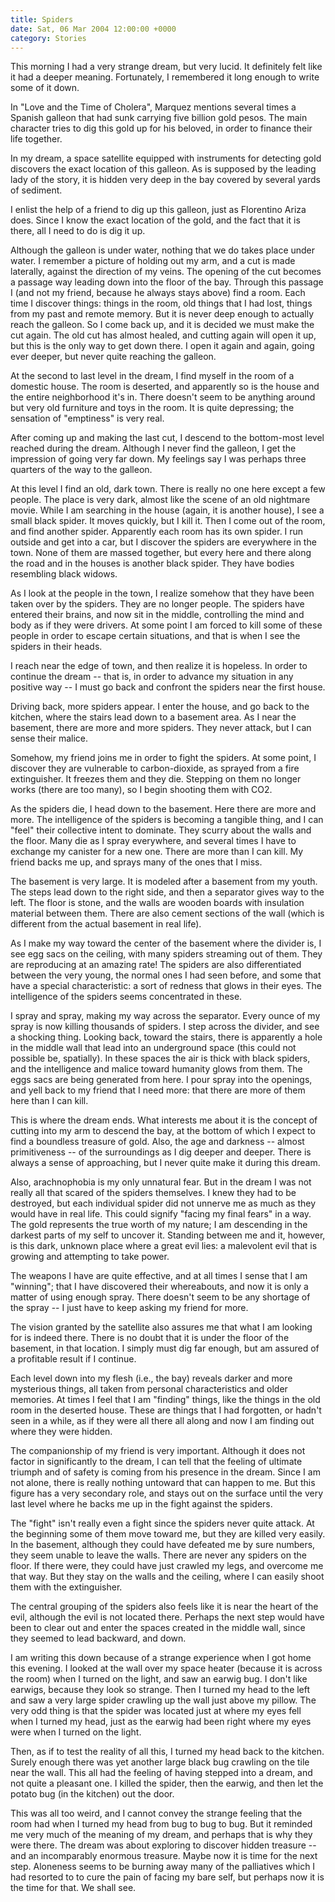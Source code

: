 ```yaml
---
title: Spiders
date: Sat, 06 Mar 2004 12:00:00 +0000
category: Stories
---
```


This morning I had a very strange dream, but very lucid.  It definitely
felt like it had a deeper meaning.  Fortunately, I remembered it long
enough to write some of it down.

In "Love and the Time of Cholera", Marquez mentions several times a
Spanish galleon that had sunk carrying five billion gold pesos.  The
main character tries to dig this gold up for his beloved, in order to
finance their life together.

In my dream, a space satellite equipped with instruments for detecting
gold discovers the exact location of this galleon.  As is supposed by
the leading lady of the story, it is hidden very deep in the bay covered
by several yards of sediment.

I enlist the help of a friend to dig up this galleon, just as Florentino
Ariza does.  Since I know the exact location of the gold, and the fact
that it is there, all I need to do is dig it up.

Although the galleon is under water, nothing that we do takes place
under water.  I remember a picture of holding out my arm, and a cut is
made laterally, against the direction of my veins.  The opening of the
cut becomes a passage way leading down into the floor of the bay.
Through this passage I (and not my friend, because he always stays
above) find a room.  Each time I discover things: things in the room,
old things that I had lost, things from my past and remote memory.  But
it is never deep enough to actually reach the galleon.  So I come back
up, and it is decided we must make the cut again.  The old cut has
almost healed, and cutting again will open it up, but this is the only
way to get down there.  I open it again and again, going ever deeper,
but never quite reaching the galleon.

At the second to last level in the dream, I find myself in the room of a
domestic house.  The room is deserted, and apparently so is the house
and the entire neighborhood it's in.  There doesn't seem to be anything
around but very old furniture and toys in the room.  It is quite
depressing; the sensation of "emptiness" is very real.

After coming up and making the last cut, I descend to the bottom-most
level reached during the dream.  Although I never find the galleon, I
get the impression of going very far down.  My feelings say I was
perhaps three quarters of the way to the galleon.

At this level I find an old, dark town.  There is really no one here
except a few people.  The place is very dark, almost like the scene of
an old nightmare movie.  While I am searching in the house (again, it is
another house), I see a small black spider.  It moves quickly, but I
kill it.  Then I come out of the room, and find another spider.
Apparently each room has its own spider.  I run outside and get into a
car, but I discover the spiders are everywhere in the town.  None of
them are massed together, but every here and there along the road and in
the houses is another black spider.  They have bodies resembling black
widows.

As I look at the people in the town, I realize somehow that they have
been taken over by the spiders.  They are no longer people.  The spiders
have entered their brains, and now sit in the middle, controlling the
mind and body as if they were drivers.  At some point I am forced to
kill some of these people in order to escape certain situations, and
that is when I see the spiders in their heads.

I reach near the edge of town, and then realize it is hopeless.  In
order to continue the dream -- that is, in order to advance my situation
in any positive way -- I must go back and confront the spiders near the
first house.

Driving back, more spiders appear.  I enter the house, and go back to
the kitchen, where the stairs lead down to a basement area.  As I near
the basement, there are more and more spiders.  They never attack, but I
can sense their malice.

Somehow, my friend joins me in order to fight the spiders.  At some
point, I discover they are vulnerable to carbon-dioxide, as sprayed from
a fire extinguisher.  It freezes them and they die.  Stepping on them no
longer works (there are too many), so I begin shooting them with CO2.

As the spiders die, I head down to the basement.  Here there are more
and more.  The intelligence of the spiders is becoming a tangible thing,
and I can "feel" their collective intent to dominate.  They scurry about
the walls and the floor.  Many die as I spray everywhere, and several
times I have to exchange my canister for a new one.  There are more than
I can kill.  My friend backs me up, and sprays many of the ones that I
miss.

The basement is very large.  It is modeled after a basement from my
youth.  The steps lead down to the right side, and then a separator
gives way to the left.  The floor is stone, and the walls are wooden
boards with insulation material between them.  There are also cement
sections of the wall (which is different from the actual basement in
real life).

As I make my way toward the center of the basement where the divider is,
I see egg sacs on the ceiling, with many spiders streaming out of them.
They are reproducing at an amazing rate!  The spiders are also
differentiated between the very young, the normal ones I had seen
before, and some that have a special characteristic: a sort of redness
that glows in their eyes.  The intelligence of the spiders seems
concentrated in these.

I spray and spray, making my way across the separator.  Every ounce of
my spray is now killing thousands of spiders.  I step across the
divider, and see a shocking thing.  Looking back, toward the stairs,
there is apparently a hole in the middle wall that lead into an
underground space (this could not possible be, spatially).  In these
spaces the air is thick with black spiders, and the intelligence and
malice toward humanity glows from them.  The eggs sacs are being
generated from here.  I pour spray into the openings, and yell back to
my friend that I need more: that there are more of them here than I can
kill.

This is where the dream ends.  What interests me about it is the concept
of cutting into my arm to descend the bay, at the bottom of which I
expect to find a boundless treasure of gold.  Also, the age and darkness
-- almost primitiveness -- of the surroundings as I dig deeper and
deeper.  There is always a sense of approaching, but I never quite make
it during this dream.

Also, arachnophobia is my only unnatural fear.  But in the dream I was
not really all that scared of the spiders themselves.  I knew they had
to be destroyed, but each individual spider did not unnerve me as much
as they would have in real life.  This could signify "facing my final
fears" in a way.  The gold represents the true worth of my nature; I am
descending in the darkest parts of my self to uncover it.  Standing
between me and it, however, is this dark, unknown place where a great
evil lies: a malevolent evil that is growing and attempting to take
power.

The weapons I have are quite effective, and at all times I sense that I
am "winning"; that I have discovered their whereabouts, and now it is
only a matter of using enough spray.  There doesn't seem to be any
shortage of the spray -- I just have to keep asking my friend for more.

The vision granted by the satellite also assures me that what I am
looking for is indeed there.  There is no doubt that it is under the
floor of the basement, in that location.  I simply must dig far enough,
but am assured of a profitable result if I continue.

Each level down into my flesh (i.e., the bay) reveals darker and more
mysterious things, all taken from personal characteristics and older
memories.  At times I feel that I am "finding" things, like the things
in the old room in the deserted house.  These are things that I had
forgotten, or hadn't seen in a while, as if they were all there all
along and now I am finding out where they were hidden.

The companionship of my friend is very important.  Although it does not
factor in significantly to the dream, I can tell that the feeling of
ultimate triumph and of safety is coming from his presence in the dream.
Since I am not alone, there is really nothing untoward that can happen
to me.  But this figure has a very secondary role, and stays out on the
surface until the very last level where he backs me up in the fight
against the spiders.

The "fight" isn't really even a fight since the spiders never quite
attack.  At the beginning some of them move toward me, but they are
killed very easily.  In the basement, although they could have defeated
me by sure numbers, they seem unable to leave the walls.  There are
never any spiders on the floor.  If there were, they could have just
crawled my legs, and overcome me that way.  But they stay on the walls
and the ceiling, where I can easily shoot them with the extinguisher.

The central grouping of the spiders also feels like it is near the heart
of the evil, although the evil is not located there.  Perhaps the next
step would have been to clear out and enter the spaces created in the
middle wall, since they seemed to lead backward, and down.

I am writing this down because of a strange experience when I got home
this evening.  I looked at the wall over my space heater (because it is
across the room) when I turned on the light, and saw an earwig bug.  I
don't like earwigs, because they look so strange.  Then I turned my head
to the left and saw a very large spider crawling up the wall just above
my pillow.  The very odd thing is that the spider was located just at
where my eyes fell when I turned my head, just as the earwig had been
right where my eyes were when I turned on the light.

Then, as if to test the reality of all this, I turned my head back to
the kitchen.  Surely enough there was yet another large black bug
crawling on the tile near the wall.  This all had the feeling of having
stepped into a dream, and not quite a pleasant one.  I killed the
spider, then the earwig, and then let the potato bug (in the kitchen)
out the door.

This was all too weird, and I cannot convey the strange feeling that the
room had when I turned my head from bug to bug to bug.  But it reminded
me very much of the meaning of my dream, and perhaps that is why they
were there.  The dream was about exploring to discover hidden treasure
-- and an incomparably enormous treasure.  Maybe now it is time for the
next step.  Aloneness seems to be burning away many of the palliatives
which I had resorted to to cure the pain of facing my bare self, but
perhaps now it is the time for that.  We shall see.


